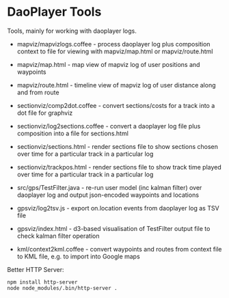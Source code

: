 # DaoPlayer Tools

Tools, mainly for working with daoplayer logs.

- mapviz/mapvizlogs.coffee - process daoplayer log plus composition context to file for viewing with mapviz/map.html or mapviz/route.html
- mapviz/map.html - map view of mapviz log of user positions and waypoints
- mapviz/route.html - timeline view of mapviz log of user distance along and from route

- sectionviz/comp2dot.coffee - convert sections/costs for a track into a dot file for graphviz
- sectionviz/log2sections.coffee - convert a daoplayer log file plus composition into a file for sections.html
- sectionviz/sections.html - render sections file to show sections chosen over time for a particular track in a particular log
- sectionviz/trackpos.html - render sections file to show track time played over time for a particular track in a particular log

- src/gps/TestFilter.java - re-run user model (inc kalman filter) over daoplayer log and output json-encoded waypoints and locations
- gpsviz/log2tsv.js - export on.location events from daoplayer log as TSV file
- gpsviz/index.html - d3-based visualisation of TestFilter output file to check kalman filter operation

- kml/context2kml.coffee - convert waypoints and routes from context file to KML file, e.g. to import into Google maps

Better HTTP Server:

```
npm install http-server
node node_modules/.bin/http-server .
```
